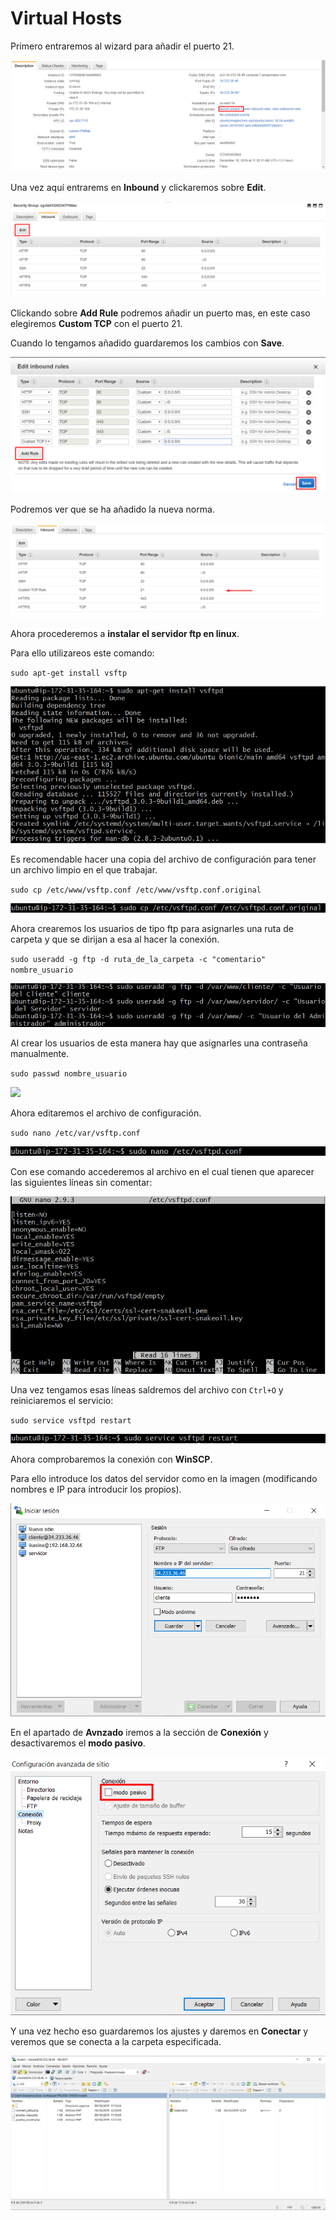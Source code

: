 # Virtual Hosts

Primero entraremos al wizard para añadir el puerto 21.

![](awsimages5/aws-wizard-amazon.png)

Una vez aquí entrarems en **Inbound** y clickaremos sobre **Edit**.

![](awsimages5/aws-edit-inbound.png)

Clickando sobre **Add Rule** podremos añadir un puerto mas, en este caso elegiremos **Custom TCP** con el puerto 21.

Cuando lo tengamos añadido guardaremos los cambios con **Save**.

![](awsimages5/aws-add-rule.png)

Podremos ver que se ha añadido la nueva norma.

![](awsimages5/aws-tcp-rule.png)

Ahora procederemos a **instalar el servidor ftp en linux**.

Para ello utilizareos este comando:

`sudo apt-get install vsftp`

![](awsimages5/aws-instalar-ftp.png)

Es recomendable hacer una copia del archivo de configuración para tener un archivo limpio en el que trabajar.

`sudo cp /etc/www/vsftp.conf /etc/www/vsftp.conf.original`

![](awsimages5/aws-crear-copia-conf.png)

Ahora crearemos los usuarios de tipo ftp para asignarles una ruta de carpeta y que se dirijan a esa al hacer la conexión.

`sudo useradd -g ftp -d ruta_de_la_carpeta -c "comentario" nombre_usuario`

![](awsimages5/aws-crear-usuarios.png)

Al crear los usuarios de esta manera hay que asignarles una contraseña manualmente.

`sudo passwd nombre_usuario`

![](awsimages5/aws-contraseñas.png)

Ahora editaremos el archivo de configuración.

`sudo nano /etc/var/vsftp.conf`

![](awsimages5/aws-comando-nano.png)

Con ese comando accederemos al archivo en el cual tienen que aparecer las siguientes líneas sin comentar:

![](awsimages5/aws-configuracion.png)

Una vez tengamos esas líneas saldremos del archivo con `Ctrl+O` y reiniciaremos el servicio:

`sudo service vsftpd restart`

![](awsimages5/aws-restart-ftp.png)

Ahora comprobaremos la conexión con **WinSCP**.

Para ello introduce los datos del servidor como en la imagen (modificando nombres e IP para introducir los propios).

![](awsimages5/aws-winscp-conexion.png)

En el apartado de **Avnzado** iremos a la sección de **Conexión** y desactivaremos el **modo pasivo**.

![](awsimages5/aws-modo-pasivo.png)

Y una vez hecho eso guardaremos los ajustes y daremos en **Conectar** y veremos que se conecta a la carpeta especificada.

![](awsimages5/aws-conexion.png)
